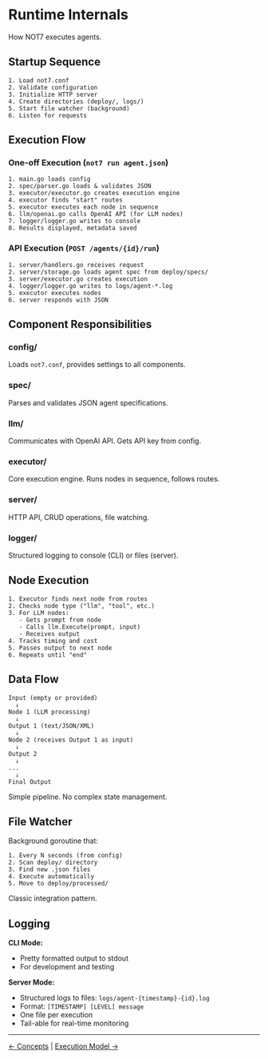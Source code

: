# Runtime Internals

How NOT7 executes agents.

## Startup Sequence

```
1. Load not7.conf
2. Validate configuration
3. Initialize HTTP server
4. Create directories (deploy/, logs/)
5. Start file watcher (background)
6. Listen for requests
```

## Execution Flow

### One-off Execution (`not7 run agent.json`)

```
1. main.go loads config
2. spec/parser.go loads & validates JSON
3. executor/executor.go creates execution engine
4. executor finds "start" routes
5. executor executes each node in sequence
6. llm/openai.go calls OpenAI API (for LLM nodes)
7. logger/logger.go writes to console
8. Results displayed, metadata saved
```

### API Execution (`POST /agents/{id}/run`)

```
1. server/handlers.go receives request
2. server/storage.go loads agent spec from deploy/specs/
3. server/executor.go creates execution
4. logger/logger.go writes to logs/agent-*.log
5. executor executes nodes
6. server responds with JSON
```

## Component Responsibilities

### config/
Loads `not7.conf`, provides settings to all components.

### spec/
Parses and validates JSON agent specifications.

### llm/
Communicates with OpenAI API. Gets API key from config.

### executor/
Core execution engine. Runs nodes in sequence, follows routes.

### server/
HTTP API, CRUD operations, file watching.

### logger/
Structured logging to console (CLI) or files (server).

## Node Execution

```
1. Executor finds next node from routes
2. Checks node type ("llm", "tool", etc.)
3. For LLM nodes:
   - Gets prompt from node
   - Calls llm.Execute(prompt, input)
   - Receives output
4. Tracks timing and cost
5. Passes output to next node
6. Repeats until "end"
```

## Data Flow

```
Input (empty or provided)
  ↓
Node 1 (LLM processing)
  ↓
Output 1 (text/JSON/XML)
  ↓
Node 2 (receives Output 1 as input)
  ↓
Output 2
  ↓
...
  ↓
Final Output
```

Simple pipeline. No complex state management.

## File Watcher

Background goroutine that:

```
1. Every N seconds (from config)
2. Scan deploy/ directory
3. Find new .json files
4. Execute automatically
5. Move to deploy/processed/
```

Classic integration pattern.

## Logging

**CLI Mode:**
- Pretty formatted output to stdout
- For development and testing

**Server Mode:**
- Structured logs to files: `logs/agent-{timestamp}-{id}.log`
- Format: `[TIMESTAMP] [LEVEL] message`
- One file per execution
- Tail-able for real-time monitoring

---

[← Concepts](concepts.md) | [Execution Model →](execution-model.md)

